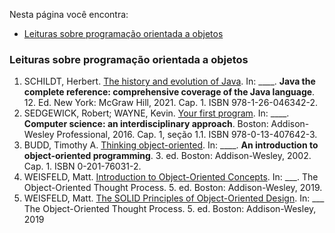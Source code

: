 Nesta página você encontra:
* [Leituras sobre programação orientada a objetos](#leituras-sobre-programação-orientada-a-objetos)

### Leituras sobre programação orientada a objetos

1. SCHILDT, Herbert. [The history and evolution of Java](https://1drv.ms/b/s!Avnn2LcOmn0Y3mnfmCUIsHXeIOq5?e=jeM4eh). In: ____. **Java the complete reference: comprehensive coverage of the Java language**. 12. Ed. New York: McGraw Hill, 2021. Cap. 1. ISBN 978-1-26-046342-2.
1. SEDGEWICK, Robert; WAYNE, Kevin. [Your first program](https://1drv.ms/b/s!Avnn2LcOmn0Y3nn-AyyPkLSiL7Lo?e=QOfJ5A). In: ____. **Computer science: an interdisciplinary approach**. Boston: Addison-Wesley Professional, 2016. Cap. 1, seção 1.1. ISBN 978-0-13-407642-3.
1. BUDD, Timothy A. [Thinking object-oriented](https://1drv.ms/b/s!Avnn2LcOmn0Y3mo3fYO8zoNtC48p?e=JjbHF8). In: ____. **An introduction to object-oriented programming**. 3. ed. Boston: Addison-Wesley, 2002. Cap. 1. ISBN 0-201-76031-2.
1. WEISFELD, Matt. [Introduction to Object-Oriented Concepts](https://1drv.ms/b/s!Avnn2LcOmn0Y30FECpNbluSX5fz0?e=kZy7D1). In: ___. The Object-Oriented Thought Process. 5. ed. Boston: Addison-Wesley, 2019.
1. WEISFELD, Matt. [The SOLID Principles of Object-Oriented Design](https://1drv.ms/b/s!Avnn2LcOmn0Y30CzRDOHP2xAoOyn?e=nppvEw). In: ___ The Object-Oriented Thought Process. 5. ed. Boston: Addison-Wesley, 2019
